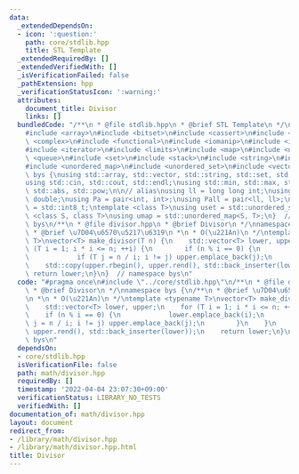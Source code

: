 ```yaml
---
data:
  _extendedDependsOn:
  - icon: ':question:'
    path: core/stdlib.hpp
    title: STL Template
  _extendedRequiredBy: []
  _extendedVerifiedWith: []
  _isVerificationFailed: false
  _pathExtension: hpp
  _verificationStatusIcon: ':warning:'
  attributes:
    document_title: Divisor
    links: []
  bundledCode: "/**\n * @file stdlib.hpp\n * @brief STL Template\n */\n#include <algorithm>\n\
    #include <array>\n#include <bitset>\n#include <cassert>\n#include <cmath>\n#include\
    \ <complex>\n#include <functional>\n#include <iomanip>\n#include <iostream>\n\
    #include <iterator>\n#include <limits>\n#include <map>\n#include <numeric>\n#include\
    \ <queue>\n#include <set>\n#include <stack>\n#include <string>\n#include <type_traits>\n\
    #include <unordered_map>\n#include <unordered_set>\n#include <vector>\n\nnamespace\
    \ bys {\nusing std::array, std::vector, std::string, std::set, std::map, std::pair;\n\
    using std::cin, std::cout, std::endl;\nusing std::min, std::max, std::sort, std::reverse,\
    \ std::abs, std::pow;\n\n// alias\nusing ll = long long int;\nusing ld = long\
    \ double;\nusing Pa = pair<int, int>;\nusing Pall = pair<ll, ll>;\nusing ibool\
    \ = std::int8_t;\ntemplate <class T>\nusing uset = std::unordered_set<T>;\ntemplate\
    \ <class S, class T>\nusing umap = std::unordered_map<S, T>;\n}  // namespace\
    \ bys\n/**\n * @file divisor.hpp\n * @brief Divisor\n */\nnamespace bys {\n/**\n\
    \ * @brief \u7D04\u6570\u5217\u6319\n *\n * O(\u221An)\n */\ntemplate <typename\
    \ T>\nvector<T> make_divisor(T n) {\n    std::vector<T> lower, upper;\n    for\
    \ (T i = 1; i * i <= n; ++i) {\n        if (n % i == 0) {\n            lower.emplace_back(i);\n\
    \            if (T j = n / i; i != j) upper.emplace_back(j);\n        }\n    }\n\
    \    std::copy(upper.rbegin(), upper.rend(), std::back_inserter(lower));\n   \
    \ return lower;\n}\n}  // namespace bys\n"
  code: "#pragma once\n#include \"../core/stdlib.hpp\"\n/**\n * @file divisor.hpp\n\
    \ * @brief Divisor\n */\nnamespace bys {\n/**\n * @brief \u7D04\u6570\u5217\u6319\
    \n *\n * O(\u221An)\n */\ntemplate <typename T>\nvector<T> make_divisor(T n) {\n\
    \    std::vector<T> lower, upper;\n    for (T i = 1; i * i <= n; ++i) {\n    \
    \    if (n % i == 0) {\n            lower.emplace_back(i);\n            if (T\
    \ j = n / i; i != j) upper.emplace_back(j);\n        }\n    }\n    std::copy(upper.rbegin(),\
    \ upper.rend(), std::back_inserter(lower));\n    return lower;\n}\n}  // namespace\
    \ bys\n"
  dependsOn:
  - core/stdlib.hpp
  isVerificationFile: false
  path: math/divisor.hpp
  requiredBy: []
  timestamp: '2022-04-04 23:07:30+09:00'
  verificationStatus: LIBRARY_NO_TESTS
  verifiedWith: []
documentation_of: math/divisor.hpp
layout: document
redirect_from:
- /library/math/divisor.hpp
- /library/math/divisor.hpp.html
title: Divisor
---
```

